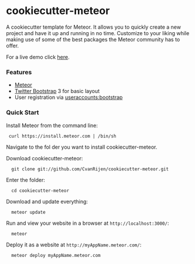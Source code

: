 # cookiecutter-meteor


A cookiecutter template for Meteor. It allows you to quickly create a new project and have it up and running in no time.
Customize to your liking while making use of some of the best packages the Meteor community has to offer.

For a live demo click <a href="http://cookiecutter.meteor.com">here</a>.

### Features


* <a href="https://github.com/meteor/meteor">Meteor</a>
* <a href="https://github.com/twbs/bootstrap">Twitter Bootstrap</a> 3 for basic layout
* User registration via <a href="https://github.com/meteor-useraccounts/bootstrap">useraccounts:bootstrap</a>


### Quick Start


Install Meteor from the command line:

     curl https://install.meteor.com | /bin/sh

Navigate to the fol     der you want to install cookiecutter-meteor.

Download cookiecutter-meteor:

      git clone git://github.com/CvanRijen/cookiecutter-meteor.git

Enter the folder:

      cd cookiecutter-meteor

Download and update everything:

      meteor update

Run and view your website in a browser at `http://localhost:3000/`:

      meteor

Deploy it as a website at `http://myAppName.meteor.com/`:

      meteor deploy myAppName.meteor.com
